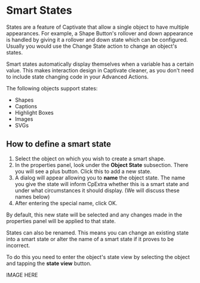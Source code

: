 # Smart States
States are a feature of Captivate that allow a single object to have multiple appearances. For example, a Shape Button's rollover and down appearance is handled by giving it a rollover and down state which can be configured. Usually you would use the Change State action to change an object's states.

Smart states automatically display themselves when a variable has a certain value. This makes interaction design in Captivate cleaner, as you don't need to include state changing code in your Advanced Actions.

The following objects support states:
- Shapes
- Captions
- Highlight Boxes
- Images
- SVGs

## How to define a smart state
1. Select the object on which you wish to create a smart shape.
2. In the properties panel, look under the **Object State** subsection. There you will see a plus button. Click this to add a new state.
3. A dialog will appear allowing you to **name** the object state. The name you give the state will inform CpExtra whether this is a smart state and under what circumstances it should display. (We will discuss these names below)
4. After entering the special name, click OK.

By default, this new state will be selected and any changes made in the properties panel will be applied to that state.

States can also be renamed. This means you can change an existing state into a smart state or alter the name of a smart state if it proves to be incorrect.

To do this you need to enter the object's state view by selecting the object and tapping the **state view** button.

IMAGE HERE

